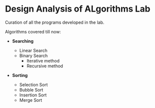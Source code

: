 # Design Analysis of ALgorithms Lab
Curation of all the programs developed in the lab.


Algorithms covered till now:
- **Searching**
  - Linear Search
  - Binary Search
    - Iterative method
    - Recursive method
  
- **Sorting**
  - Selection Sort
  - Bubble Sort
  - Insertion Sort
  - Merge Sort